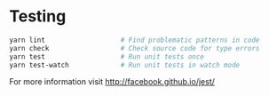 # Testing

```bash
yarn lint                   # Find problematic patterns in code
yarn check                  # Check source code for type errors
yarn test                   # Run unit tests once
yarn test-watch             # Run unit tests in watch mode
```

For more information visit http://facebook.github.io/jest/

